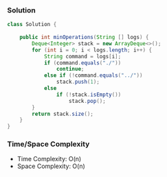 ### Solution

```java
class Solution {
    
    public int minOperations(String [] logs) {
        Deque<Integer> stack = new ArrayDeque<>();
        for (int i = 0; i < logs.length; i++) {
            String command = logs[i];
            if (command.equals("./"))
                continue;
            else if (!command.equals("../"))
                stack.push(1);
            else
                if (!stack.isEmpty()) 
                    stack.pop();
        }
        return stack.size();
    }
}
```

### Time/Space Complexity

- Time Complexity: O(n)
- Space Complexity: O(n)
